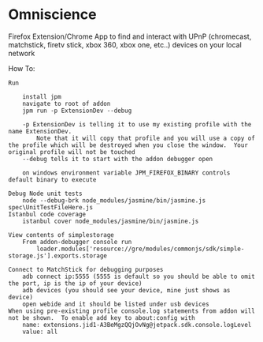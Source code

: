 Omniscience
======

Firefox Extension/Chrome App to find and interact with UPnP (chromecast, matchstick, firetv stick, xbox 360, xbox one, etc..) devices on your local network

How To:

	Run

		install jpm
		navigate to root of addon
		jpm run -p ExtensionDev --debug

		-p ExtensionDev is telling it to use my existing profile with the name ExtensionDev.
			Note that it will copy that profile and you will use a copy of the profile which will be destroyed when you close the window.  Your original profile will not be touched
		--debug tells it to start with the addon debugger open

		on windows environment variable JPM_FIREFOX_BINARY controls default binary to execute

	Debug Node unit tests
		node --debug-brk node_modules/jasmine/bin/jasmine.js spec\UnitTestFileHere.js
	Istanbul code coverage
		istanbul cover node_modules/jasmine/bin/jasmine.js

	View contents of simplestorage
		From addon-debugger console run
			loader.modules['resource://gre/modules/commonjs/sdk/simple-storage.js'].exports.storage

	Connect to MatchStick for debugging purposes
		adb connect ip:5555 (5555 is default so you should be able to omit the port, ip is the ip of your device)
		adb devices (you should see your device, mine just shows as device)
		open webide and it should be listed under usb devices
	When using pre-existing profile console.log statements from addon will not be shown.  To enable add key to about:config with
		name: extensions.jid1-A3BeMgzQQjOvNg@jetpack.sdk.console.logLevel
		value: all
